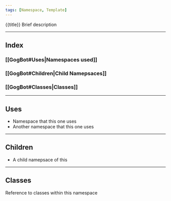 ```yaml
---
tags: [Namespace, Template]
---
```

{{title}}
Brief description

---
## Index
### [[GogBot#Uses|Namespaces used]]
### [[GogBot#Children|Child Namepsaces]]
### [[GogBot#Classes|Classes]]
---
## Uses
- Namespace that this one uses
- Another namespace that this one uses
---
## Children
- A child namepsace of this
---
## Classes
Reference to classes within this namespace